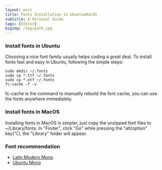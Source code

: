 ```yaml
---
layout: post
title: Fonts Installation in Ubuntu&MacOS
subtitle: A Personal Guide
tags: [Editor]
bigimg: /img/path.jpg
---
```



### Install fonts in Ubuntu
Choosing a nice font family usually helps coding a great deal. To install fonts fast and easy in Ubuntu, following the simple steps:

```shell
sudo mkdir ~/.fonts
sudo cp *.ttf ~/.fonts
sudo cp *.otf ~/.fonts
fc-cache -f -v
```

fc-cache is the command to manually rebuild the font cache, you can use the fonts anywhere immediately.

### Install fonts in MacOS

Installing fonts in MacOS is simpler, just copy the unzipped font files to ~/Library/fonts. In "Finder", click "Go" while pressing the "alt/option" key(⌥), the "Library" folder will appear.

### Font recommendation
* [Latin Modern Mono](http://www.fontsquirrel.com/fonts/Latin-Modern-Mono)
* [Ubuntu Mono](http://font.ubuntu.com/)